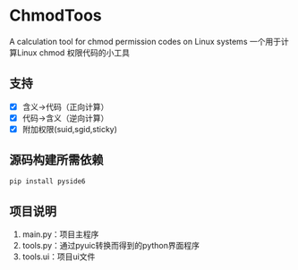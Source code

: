 # ChmodToos
A calculation tool for chmod permission codes on Linux systems
一个用于计算Linux chmod 权限代码的小工具
## 支持
- [x] 含义→代码（正向计算）
- [x] 代码→含义（逆向计算）
- [x] 附加权限(suid,sgid,sticky)
## 源码构建所需依赖
```bash
pip install pyside6
```
## 项目说明
1. main.py：项目主程序
2. tools.py：通过pyuic转换而得到的python界面程序
3. tools.ui：项目ui文件
